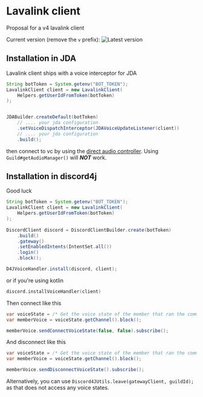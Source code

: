 [VERSION]: https://img.shields.io/maven-metadata/v?metadataUrl=https%3A%2F%2Fmaven.arbjerg.dev%2Fsnapshots%2Fdev%2Farbjerg%2Flavalink-client%2Fmaven-metadata.xml

# Lavalink client
Proposal for a v4 lavalink client

Current version (remove the `v` prefix): ![Latest version][VERSION]

## Installation in JDA

Lavalink client ships with a voice interceptor for JDA

```java
String botToken = System.getenv("BOT_TOKEN");
LavalinkClient client = new LavalinkClient(
    Helpers.getUserIdFromToken(botToken)
);


JDABuilder.createDefault(botToken)
    // .... your jda configuration
    .setVoiceDispatchInterceptor(JDAVoiceUpdateListener(client))
    // .... your jda configuration
    .build();
```

then connect to vc by using the [direct audio controller](https://ci.dv8tion.net/job/JDA5/javadoc/net/dv8tion/jda/api/JDA.html#getDirectAudioController()). Using `Guild#getAudioManager()` will ***NOT*** work.

## Installation in discord4j
Good luck

```java
String botToken = System.getenv("BOT_TOKEN");
LavalinkClient client = new LavalinkClient(
    Helpers.getUserIdFromToken(botToken)
);
        
DiscordClient discord = DiscordClientBuilder.create(botToken)
    .build()
    .gateway()
    .setEnabledIntents(IntentSet.all())
    .login()
    .block();

D4JVoiceHandler.install(discord, client);
```

or if you're using kotlin

```kotlin
discord.installVoiceHandler(client)
```

Then connect like this
```java
var voiceState = /* Get the voice state of the member that ran the command */;
var memberVoice = voiceState.getChannel().block();

memberVoice.sendConnectVoiceState(false, false).subscribe();
```

And disconnect like this
```java
var voiceState = /* Get the voice state of the member that ran the command */;
var memberVoice = voiceState.getChannel().block();

memberVoice.sendDisconnectVoiceState().subscribe();
```

Alternatively, you can use `Discord4JUtils.leave(gatewayClient, guildId);` as that does not access any voice states.
